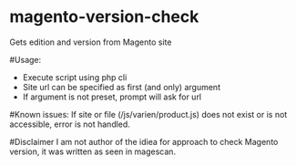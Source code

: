 # magento-version-check
Gets edition and version from Magento site

#Usage:
- Execute script using php cli
- Site url can be specified as first (and only) argument
- If argument is not preset, prompt will ask for url

#Known issues:
If site or file (/js/varien/product.js) does not exist or is not accessible, error is not handled.

#Disclaimer
I am not author of the idiea for approach to check Magento version, it was written as seen in magescan.
